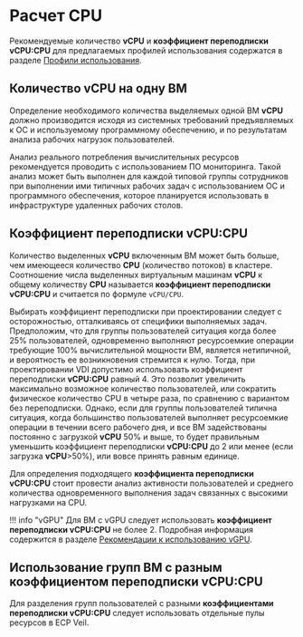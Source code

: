 # Расчет CPU

Рекомендуемые количество **vCPU** и **коэффициент переподписки vCPU:CPU** для предлагаемых профилей использования содержатся в разделе [Профили использования](profiles.md).

## Количество vCPU на одну ВМ

Определение необходимого количества выделяемых одной ВМ **vCPU** должно производится исходя из системных требований предъявляемых к ОС и используемому программному обеспечению, и по результатам анализа рабочих нагрузок пользователей.

Анализ реального потребления вычислительных ресурсов рекомендуется  проводить с использованием ПО мониторинга. Такой анализ может быть выполнен для каждой типовой группы сотрудников при выполнении ими типичных рабочих задач с использованием ОС и программного обеспечения, которое планируется использовать в инфраструктуре удаленных рабочих столов.

## Коэффициент переподписки vCPU:CPU

Количество выделенных **vCPU** включенным ВМ может быть больше, чем имеющееся количество **CPU** (количество потоков) в кластере. Соотношение числа выделенных виртуальным машинам **vCPU** к общему количеству **CPU** называется **коэффициент переподписки vCPU:CPU** и считается по формуле ```vCPU/CPU```. 


Выбирать коэффициент переподписки при проектировании следует с осторожностью, отталкиваясь от специфики выполняемых задач.
Предположим, что для группы пользователей ситуация когда более 25% пользователей, одновременно выполняют ресурсоемкие операции требующие 100% вычислительной мощности ВМ, является нетипичной, и вероятность ее возникновения стремится к нулю. Тогда, при проектировании VDI допустимо использовать коэффициент переподписки **vCPU:СPU** равный 4. Это позволит увеличить максимально возможное количество пользователей, или сократить физическое количество CPU в четыре раза, по сравнению с вариантом без  переподписки. 
Однако, если для группы пользователей типична ситуация, когда большинство пользователей выполняет ресурсоемкие операции в течении всего рабочего дня, и все ВМ задействованы постоянно с загрузкой **vCPU** 50% и выше, то будет правильным уменьшить коэффициент переподписки **vCPU:СPU** до 2 или менее (если загрузка **vCPU**>50%), или вовсе принять равным единице. 

Для определения подходящего **коэффициента переподписки vCPU:CPU** стоит провести анализ активности пользователей и среднего количества одновременного выполнения задач связанных с высокими нагрузками на CPU.

!!! info "vGPU"
    Для ВМ с vGPU следует использовать **коэффициент переподписки vCPU:CPU** не более 2. Подробная информация содержится в разделе [Рекомендации к использованию vGPU](grid.md).

## Использование групп ВМ с разным коэффициентом переподписки vCPU:CPU

Для разделения групп пользователей с разными **коэффициентами переподписки vCPU:CPU** следует использовать отдельные пулы ресурсов в ECP Veil.